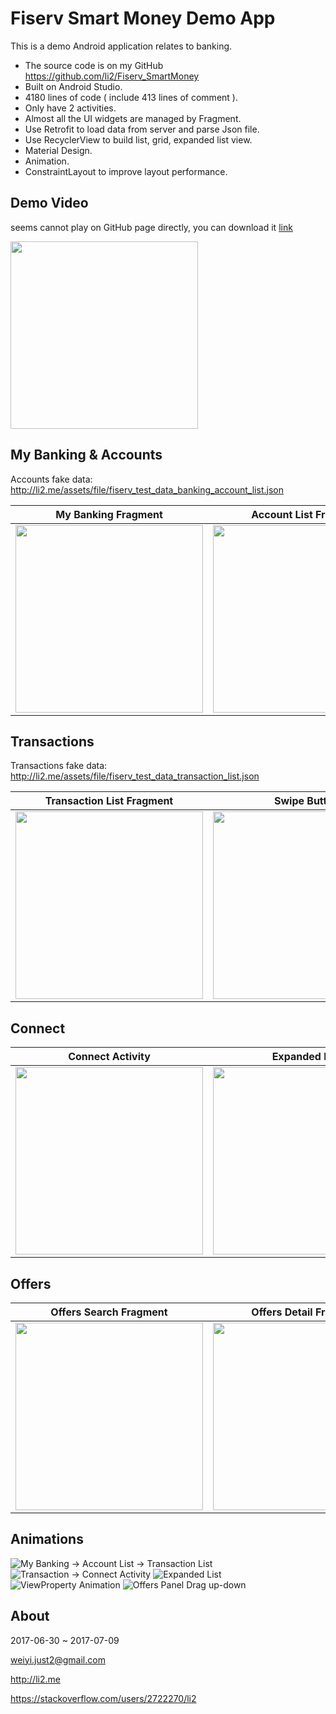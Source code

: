Fiserv Smart Money Demo App
===========================

This is a demo Android application relates to banking. 

- The source code is on my GitHub https://github.com/li2/Fiserv_SmartMoney
- Built on Android Studio.
- 4180 lines of code ( include 413 lines of comment ).
- Only have 2 activities.
- Almost all the UI widgets are managed by Fragment.
- Use Retrofit to load data from server and parse Json file.
- Use RecyclerView to build list, grid, expanded list view.
- Material Design.
- Animation.
- ConstraintLayout to improve layout performance.


## Demo Video

seems cannot play on GitHub page directly, you can download it [link](./README/trlteduoszcMMB29Mweiyi07102017002158.mp4)

<img src="./README/trlteduoszcMMB29Mweiyi07102017002158.mp4" width=300>


## My Banking & Accounts

Accounts fake data: http://li2.me/assets/file/fiserv_test_data_banking_account_list.json


| My Banking Fragment | Account List Fragment | Navigation Drawer |
| --- | :---: | :---: |
| <img src="./README/ui-BankingActivity-07092017235933.png" width=300> | <img src="./README/ui-BankingActivity-07102017000002.png" width=300> | <img src="./README/ui-BankingActivity-07102017001603.png" width=300> |


## Transactions

Transactions fake data: http://li2.me/assets/file/fiserv_test_data_transaction_list.json

| Transaction List Fragment | Swipe Button |
| --- | :---: |
| <img src="./README/ui-BankingActivity-07102017001048.png" width=300> | <img src="./README/ui-BankingActivity-07102017001130.png" width=300> |


## Connect

| Connect Activity | Expanded List |
| --- | :---: |
| <img src="./README/ui-BankingActivity-07102017001143.png" width=300> | <img src="./README/ui-BankingActivity-07102017001204.png" width=300> |


## Offers

| Offers Search Fragment | Offers Detail Fragment |
| --- | :---: |
| <img src="./README/ui-BankingActivity-07102017001640.png" width=300> | <img src="./README/ui-BankingActivity-07102017001720.png" width=300> |


## Animations

![My Banking -> Account List -> Transaction List](README/gif1.gif)
![Transaction -> Connect Activity](README/gif2.gif)
![Expanded List](README/gif3.gif)
![ViewProperty Animation](README/gif4.gif)
![Offers Panel Drag up-down](README/gif5.gif)

## About

2017-06-30 ~ 2017-07-09

weiyi.just2@gmail.com

http://li2.me

https://stackoverflow.com/users/2722270/li2


